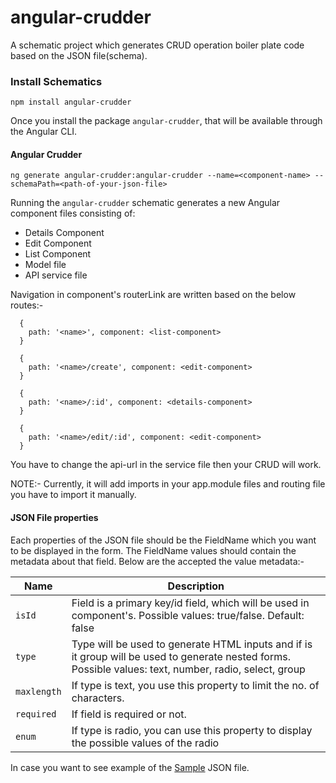 # angular-crudder
A schematic project which generates CRUD operation boiler plate code based on the JSON file(schema).

### Install Schematics
```
npm install angular-crudder
```

Once you install the package `angular-crudder`, that will be available through the Angular CLI.

#### Angular Crudder

```
ng generate angular-crudder:angular-crudder --name=<component-name> --schemaPath=<path-of-your-json-file>
```

Running the `angular-crudder` schematic generates a new Angular component files consisting of:

* Details Component
* Edit Component
* List Component
* Model file
* API service file

Navigation in component's routerLink are written based on the below routes:-
```
  {
    path: '<name>', component: <list-component>
  }
```
```
  {
    path: '<name>/create', component: <edit-component>
  }
```
```
  {
    path: '<name>/:id', component: <details-component>
  }
```
```
  {
    path: '<name>/edit/:id', component: <edit-component>
  }
```

You have to change the api-url in the service file then your CRUD will work.

NOTE:- Currently, it will add imports in your app.module files and routing file you have to import it manually.
#### JSON File properties

Each properties of the JSON file should be the FieldName which you want to be displayed in the form. The FieldName values should contain the metadata about that field. Below are the accepted the value metadata:-

| Name           | Description                                                                                            |
|----------------|--------------------------------------------------------------------------------------------------------|
| `isId` | Field is a primary key/id field, which will be used in component's. Possible values: true/false. Default: false   |
| `type`   | Type will be used to generate HTML inputs and if is it group will be used to generate nested forms. Possible values: text, number, radio, select, group   |
| `maxlength`    | If type is text, you use this property to limit the no. of characters.             |
| `required`        | If field is required or not.           |
| `enum`         | If type is radio, you can use this property to display the possible values of the radio |

In case you want to see example of the [Sample](https://github.com/mistrykaran91/angular-crudder/blob/master/samples/schema.json) JSON file.
